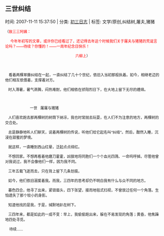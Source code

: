 
<h2>三世纠结</h2>

<span class="time SG_txtc">时间: 2007-11-11 15:37:50 | 分类: [初三日志](./BlogClass_初三日志.md) | 标签: 文学/原创,纠结树,屠夫,猪猪</span>
<!--
<table>
    <tbody>
        <tr>
            <td>时间: 2007-11-11 15:37:50</td>
            <td>分类: [初三日志](./BlogClass_初三日志.md) </td>
            <td> 标签: 文学/原创,纠结树,屠夫,猪猪 </td>
        </tr>
    </tbody>
</table>
-->
<div class="articalContent" id="sina_keyword_ad_area2">
<p dir="ltr"><font style="FonT-siZe: 12px">（<font color="#FF0000">致三三阿姨：</font></font></p>
<p dir="ltr"><font style="FonT-siZe: 12px"><font color="#FF0000"> <wbr/> <wbr/> <wbr/> <wbr/> <wbr/>
今年年初写的文章，或许你已经看过了，还记得去年这个时候我们关于屠夫与猪猪的荒诞言论吗？——待续？你懂的！——一周年纪念日快乐！</font></font></p>
<p dir="ltr"><font style="FonT-siZe: 12px"><font color="#FF0000"> <wbr/> <wbr/> <wbr/> <wbr/> <wbr/> <wbr/> <wbr/> <wbr/> <wbr/> <wbr/> <wbr/> <wbr/> <wbr/> <wbr/> <wbr/> <wbr/> <wbr/> <wbr/> <wbr/> <wbr/> <wbr/> <wbr/> <wbr/> <wbr/> <wbr/> <wbr/> <wbr/> <wbr/> <wbr/> <wbr/> <wbr/> <wbr/> <wbr/> <wbr/> <wbr/> <wbr/> <wbr/> <wbr/> <wbr/> <wbr/> <wbr/> <wbr/> <wbr/> <wbr/> <wbr/> <wbr/> <wbr/> <wbr/> <wbr/> <wbr/> <wbr/> <wbr/> <wbr/> <wbr/> <wbr/> <wbr/> <wbr/> <wbr/> <wbr/> <wbr/> <wbr/> <wbr/> <wbr/> <wbr/> <wbr/> <wbr/> <wbr/> <wbr/>六柳上</font>）</font></p>
<p dir="ltr">
 <wbr/> <wbr/> <wbr/></p>
<p dir="ltr"> <wbr/> <wbr/> <wbr/>
<font style="FonT-siZe: 12px">看着两棵翠藤纠结在一起，一直纠结了几十个世纪，依旧入当初那般执着。如今，相继老迈的他们相互依偎着，支撑着对方。</font></p>
<p><font style="FonT-siZe: 12px"> <wbr/> <wbr/> <wbr/>
时入溽暑，暑气蒸腾，闷热难耐，他们相依在骄阳烈日下，在大地上留下无尽的缠绵。</font></p>
<p><font style="FonT-siZe: 12px"> <wbr/> <wbr/> <wbr/> <wbr/> <wbr/> <wbr/> <wbr/> <wbr/> <wbr/> <wbr/> <wbr/> <wbr/> <wbr/> <wbr/> <wbr/> <wbr/> <wbr/></font></p>
<p><font style="FonT-siZe: 12px"> <wbr/> <wbr/> <wbr/> <wbr/> <wbr/> <wbr/> <wbr/> <wbr/> <wbr/> <wbr/> <wbr/> <wbr/> <wbr/> <wbr/> <wbr/> <wbr/> <wbr/> <wbr/> <wbr/> <wbr/> <wbr/> <wbr/> <wbr/> <wbr/>
一世 <wbr/> <wbr/> 屠屠与猪猪</font></p>
<p><font style="FonT-siZe: 12px"> <wbr/> <wbr/> <wbr/>
人们喜欢跑去那两棵树的树荫下纳凉，我也时常抛去玩耍，在人们不为注意的地方，两棵树的交合处。</font></p>
<p><font style="FonT-siZe: 12px"> <wbr/> <wbr/> <wbr/>
总是静静地听人们聊天，说着两棵树的传说，听他们给它起名叫“纠结”。然后，酣然入睡，沉浸在甜蜜的梦境。</font></p>
<p><font style="FonT-siZe: 12px"> <wbr/> <wbr/> <wbr/>
就这样，一直睡到西山红晕，泛起点点绯红。</font></p>
<p><font style="FonT-siZe: 12px"> <wbr/> <wbr/> <wbr/>
不想回家。不想再看着他磨刀霍霍，凶狠地将同胞们一个个血光四溅、一命呜呼掉。尽管他曾对我说过，我不会像他们一样，因为我不同。</font></p>
<p><font style="FonT-siZe: 12px"> <wbr/> <wbr/> <wbr/>
三年五载飞逝而去，只在背上留下几条划痕。</font></p>
<p><font style="FonT-siZe: 12px"> <wbr/> <wbr/> <wbr/>
如今，他们依旧溺爱着我。而我，三四年的思考却仍不明白我有什么与众不同的地方。</font></p>
<p><font style="FonT-siZe: 12px"> <wbr/> <wbr/> <wbr/>
暮色四合，他寻了出来，紧锁眉头，四下张望，接而地毯式扫视，不曾放过任何一个角落。生怕遗失了那个较小的身影。</font></p>
<p><font style="FonT-siZe: 12px"> <wbr/> <wbr/> <wbr/>
知道他找的是我，于是，缄默地趴在树下。</font></p>
<p><font style="FonT-siZe: 12px"> <wbr/> <wbr/> <wbr/>
三四年来，都是如此的一成不变：早上，我偷偷跑出来，躲在不易发现的角落；黄昏，他焦躁地四处寻觅。</font></p>
<p><font style="FonT-siZe: 12px"> <wbr/> <wbr/> <wbr/> <wbr/>待续……</font></p>
</div>
